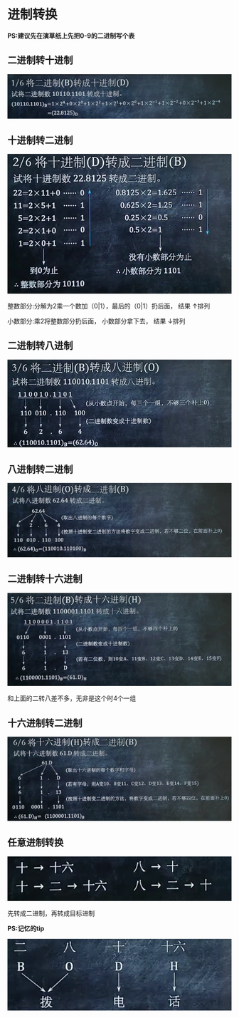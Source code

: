 # 进制转换

**PS:建议先在演草纸上先把0-9的二进制写个表**

## 二进制转十进制

![01](img\01.png)



## 十进制转二进制

**![02](img\02.png)**

整数部分:分解为2乘一个数加（0|1），最后的（0|1）扔后面，	        结果 ↑排列

小数部分:乘2将整数部分扔后面，          小数部分拿下去，			结果 ↓排列

## 二进制转八进制

![03](img\03.png)

## 八进制转二进制

![04](img\04.png)

## 二进制转十六进制

![05](img\05.png)

和上面的二转八差不多，无非是这个时4个一组

## 十六进制转二进制

![06](img\06.png)



## 任意进制转换

![07](img\07.png)

先转成二进制，再转成目标进制

**PS:记忆的tip**



![08](img\08.png)



